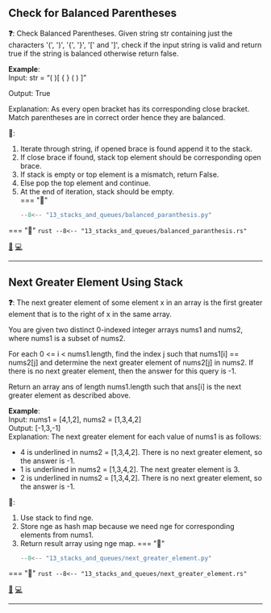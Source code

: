 ## Check for Balanced Parentheses

**❓**: Check Balanced Parentheses. Given string str containing just the characters '(', ')', '{', '}', '[' and ']', check if the input string is valid and return true if the string is balanced otherwise return false.   

**Example**:  
Input: str = “( )[ { } ( ) ]”

Output: True

Explanation: As every open bracket has its corresponding 
close bracket. Match parentheses are in correct order 
hence they are balanced.

**🧠**:  
1. Iterate through string, if opened brace is found append it to the stack.  
2. If close brace if found, stack top element should be corresponding open brace.  
3. If stack is empty or top element is a mismatch, return False.  
4. Else pop the top element and continue.  
5. At the end of iteration, stack should be empty.  
=== "🐍"
    ```py
    --8<-- "13_stacks_and_queues/balanced_paranthesis.py"
    ```
=== "🦀"
    ```rust
    --8<-- "13_stacks_and_queues/balanced_paranthesis.rs"
    ```

[📘](https://takeuforward.org/data-structure/check-for-balanced-parentheses/) [💻](https://leetcode.com/problems/valid-parentheses/)<br>

---

## Next Greater Element Using Stack

**❓**: The next greater element of some element x in an array is the first greater element that is to the right of x in the same array.

You are given two distinct 0-indexed integer arrays nums1 and nums2, where nums1 is a subset of nums2.

For each 0 <= i < nums1.length, find the index j such that nums1[i] == nums2[j] and determine the next greater element of nums2[j] in nums2. If there is no next greater element, then the answer for this query is -1.

Return an array ans of length nums1.length such that ans[i] is the next greater element as described above.

**Example**:  
Input: nums1 = [4,1,2], nums2 = [1,3,4,2]  
Output: [-1,3,-1]  
Explanation: The next greater element for each value of nums1 is as follows:  
- 4 is underlined in nums2 = [1,3,4,2]. There is no next greater element, so the answer is -1.  
- 1 is underlined in nums2 = [1,3,4,2]. The next greater element is 3.  
- 2 is underlined in nums2 = [1,3,4,2]. There is no next greater element, so the answer is -1.  

**🧠**:  
1. Use stack to find nge.  
2. Store nge as hash map because we need nge for corresponding elements from nums1.  
3. Return result array using nge map.
=== "🐍"
    ```py
    --8<-- "13_stacks_and_queues/next_greater_element.py"
    ```
=== "🦀"
    ```rust
    --8<-- "13_stacks_and_queues/next_greater_element.rs"
    ```

[📘](https://takeuforward.org/data-structure/next-greater-element-using-stack/) [💻](https://leetcode.com/problems/next-greater-element-i/)<br>

---